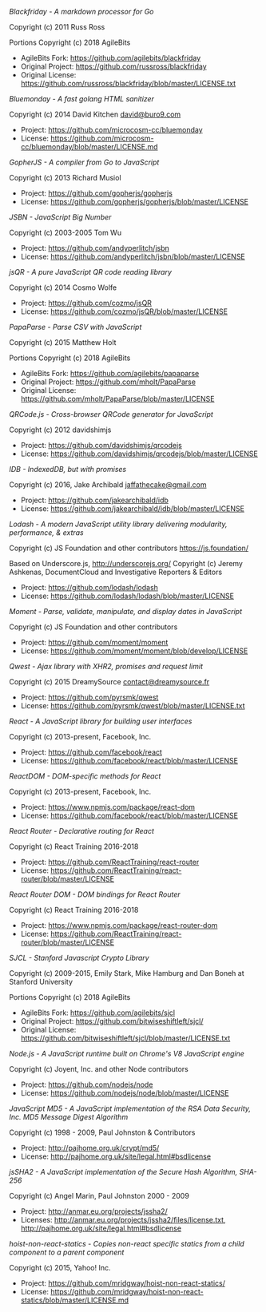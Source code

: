 _Blackfriday - A markdown processor for Go_

Copyright (c) 2011 Russ Ross

Portions Copyright (c) 2018 AgileBits

* AgileBits Fork: https://github.com/agilebits/blackfriday
* Original Project: https://github.com/russross/blackfriday
* Original License: https://github.com/russross/blackfriday/blob/master/LICENSE.txt


_Bluemonday - A fast golang HTML sanitizer_

Copyright (c) 2014 David Kitchen <david@buro9.com>

* Project: https://github.com/microcosm-cc/bluemonday
* License: https://github.com/microcosm-cc/bluemonday/blob/master/LICENSE.md


_GopherJS - A compiler from Go to JavaScript_

Copyright (c) 2013 Richard Musiol

* Project: https://github.com/gopherjs/gopherjs
* License: https://github.com/gopherjs/gopherjs/blob/master/LICENSE


_JSBN - JavaScript Big Number_

Copyright (c) 2003-2005 Tom Wu

* Project: https://github.com/andyperlitch/jsbn
* License: https://github.com/andyperlitch/jsbn/blob/master/LICENSE


_jsQR - A pure JavaScript QR code reading library_

Copyright (c) 2014 Cosmo Wolfe

* Project: https://github.com/cozmo/jsQR
* License: https://github.com/cozmo/jsQR/blob/master/LICENSE


_PapaParse - Parse CSV with JavaScript_

Copyright (c) 2015 Matthew Holt

Portions Copyright (c) 2018 AgileBits

* AgileBits Fork: https://github.com/agilebits/papaparse
* Original Project: https://github.com/mholt/PapaParse
* Original License: https://github.com/mholt/PapaParse/blob/master/LICENSE


_QRCode.js - Cross-browser QRCode generator for JavaScript_

Copyright (c) 2012 davidshimjs

* Project: https://github.com/davidshimjs/qrcodejs
* License: https://github.com/davidshimjs/qrcodejs/blob/master/LICENSE


_IDB - IndexedDB, but with promises_

Copyright (c) 2016, Jake Archibald <jaffathecake@gmail.com>

* Project: https://github.com/jakearchibald/idb
* License: https://github.com/jakearchibald/idb/blob/master/LICENSE


_Lodash - A modern JavaScript utility library delivering modularity, performance, & extras_

Copyright (c) JS Foundation and other contributors <https://js.foundation/>

Based on Underscore.js, <http://underscorejs.org/>
Copyright (c) Jeremy Ashkenas, DocumentCloud and Investigative Reporters & Editors

* Project: https://github.com/lodash/lodash
* License: https://github.com/lodash/lodash/blob/master/LICENSE


_Moment - Parse, validate, manipulate, and display dates in JavaScript_

Copyright (c) JS Foundation and other contributors

* Project: https://github.com/moment/moment
* License: https://github.com/moment/moment/blob/develop/LICENSE


_Qwest - Ajax library with XHR2, promises and request limit_

Copyright (c) 2015 DreamySource <contact@dreamysource.fr>

* Project: https://github.com/pyrsmk/qwest
* License: https://github.com/pyrsmk/qwest/blob/master/LICENSE.txt


_React - A JavaScript library for building user interfaces_

Copyright (c) 2013-present, Facebook, Inc.

* Project: https://github.com/facebook/react
* License: https://github.com/facebook/react/blob/master/LICENSE


_ReactDOM - DOM-specific methods for React_

Copyright (c) 2013-present, Facebook, Inc.

* Project: https://www.npmjs.com/package/react-dom
* License: https://github.com/facebook/react/blob/master/LICENSE


_React Router - Declarative routing for React_

Copyright (c) React Training 2016-2018

* Project: https://github.com/ReactTraining/react-router
* License: https://github.com/ReactTraining/react-router/blob/master/LICENSE


_React Router DOM - DOM bindings for React Router_

Copyright (c) React Training 2016-2018

* Project: https://www.npmjs.com/package/react-router-dom
* License: https://github.com/ReactTraining/react-router/blob/master/LICENSE


_SJCL - Stanford Javascript Crypto Library_

Copyright (c) 2009-2015, Emily Stark, Mike Hamburg and Dan Boneh at Stanford University

Portions Copyright (c) 2018 AgileBits

* AgileBits Fork: https://github.com/agilebits/sjcl
* Original Project: https://github.com/bitwiseshiftleft/sjcl/
* Original License: https://github.com/bitwiseshiftleft/sjcl/blob/master/LICENSE.txt


_Node.js - A JavaScript runtime built on Chrome's V8 JavaScript engine_

Copyright (c) Joyent, Inc. and other Node contributors

* Project: https://github.com/nodejs/node
* License: https://github.com/nodejs/node/blob/master/LICENSE


_JavaScript MD5 - A JavaScript implementation of the RSA Data Security, Inc. MD5 Message Digest Algorithm_

Copyright (c) 1998 - 2009, Paul Johnston & Contributors

* Project: http://pajhome.org.uk/crypt/md5/
* License: http://pajhome.org.uk/site/legal.html#bsdlicense


_jsSHA2 - A JavaScript implementation of the Secure Hash Algorithm, SHA-256_

Copyright (c) Angel Marin, Paul Johnston 2000 - 2009

* Project: http://anmar.eu.org/projects/jssha2/
* Licenses: http://anmar.eu.org/projects/jssha2/files/license.txt, http://pajhome.org.uk/site/legal.html#bsdlicense


_hoist-non-react-statics - Copies non-react specific statics from a child component to a parent component_

Copyright (c) 2015, Yahoo! Inc.

* Project: https://github.com/mridgway/hoist-non-react-statics/
* License: https://github.com/mridgway/hoist-non-react-statics/blob/master/LICENSE.md
